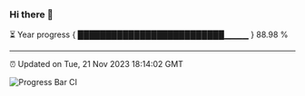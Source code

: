 ### Hi there 👋

⏳ Year progress { ██████████████████████████▁▁▁▁ } 88.98 %

---

⏰ Updated on Tue, 21 Nov 2023 18:14:02 GMT

![Progress Bar CI](https://github.com/liununu/liununu/workflows/Progress%20Bar%20CI/badge.svg)
